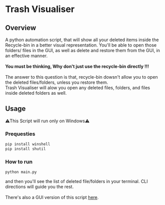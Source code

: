 # Trash Visualiser

## Overview
A python automation script, that will show all your deleted items inside the Recycle-bin in a better visual representation. You'll be able to open those folders/ files in the GUI, as well as delete and restore them from the GUI, in an effective manner.
<br />
<br />
<b>You must be thinking, Why don't just use the recycle-bin directly !!!</b>
<br />
<br />
The answer to this question is that, recycle-bin dowsn't allow you to open the deleted files/folders, unless you restore them.
<br />
Trash Visualiser will alow you open any deleted files, folders, and files inside deleted folders as well.

## Usage
⚠️This Script will run only on Windows⚠️

### Prequesties

```ruby
pip install winshell
pip install shutil
```

### How to run

```
python main.py
```

and then you'll see the list of deleted file/folders in your terminal. CLI directions will guide you the rest.
<br />
<br />
There's also a GUI version of this script <a href="https://github.com/shahzaibk23/Trash-Visualiser">here</a>.